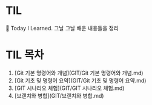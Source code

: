 # TIL

:hear_no_evil: Today I Learned. 그날 그날 배운 내용들을 정리


# TIL 목차

1. [Git 기본 명령어와 개념](GIT/Git 기본 명령어와 개념.md)
2. [Git 기초 및 명령어 요약](GIT/Git 기초 및 명령어 요약.md)
3. [GIT 시나리오 체험](GIT/GIT 시나리오 체험.md)
4. [브랜치와 병합](GIT/브랜치와 병합.md)
